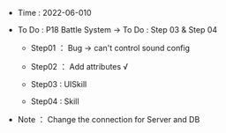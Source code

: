 - Time : 2022-06-010

- To Do : P18 Battle System -> To Do : Step 03 & Step 04

    - Step01 ： Bug -> can't control sound config

    - Step02 ： Add attributes √

    - Step03 : UISkill

    - Step04 : Skill
    
- Note ： Change the connection for Server and DB
